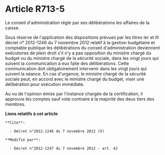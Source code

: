 # Article R713-5

Le conseil d'administration règle par ses délibérations les affaires de la caisse. 

Sous réserve de l'application des dispositions prévues par les titres Ier et III décret n° 2012-1246 du 7 novembre 2012
relatif à la gestion budgétaire et comptable publique les délibérations du conseil d'administration deviennent exécutoires de
plein droit s'il n'y a pas opposition du ministre chargé du budget ou du ministre chargé de la sécurité sociale, dans les
vingt jours qui suivent la communication à eux faite des délibérations. Cette communication doit obligatoirement intervenir
dans les vingt jours qui suivent la séance. En cas d'urgence, le ministre chargé de la sécurité sociale peut, en accord avec
le ministre chargé du budget, viser une délibération pour exécution immédiate. 

Au vu de l'opinion émise par l'instance chargée de la certification, il approuve les comptes sauf vote contraire à la
majorité des deux tiers des membres.

**Liens relatifs à cet article**

	**Cite**:

	  - Décret n°2012-1246 du 7 novembre 2012 (V)

	**Modifié par**:

	  - Décret n°2012-1247 du 7 novembre 2012 - art. 42
